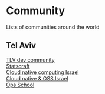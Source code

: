 # Community
Lists of communities around the world

## Tel Aviv
[TLV dev community](https://tlvcommunity.dev/)</br>
[Statscraft](https://www.statscraft.org.il)</br>
[Cloud native computing Israel](https://www.meetup.com/cloudnativecomputingisrael/)</br>
[Cloud native & OSS Israel](https://www.meetup.com/cloud-native-oss/)</br>
[Ops School](https://www.opsschool.org.il)</br>